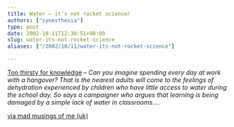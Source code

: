 ```yaml
---
title: Water – it’s not rocket science!
authors: ["synesthesia"]
type: post
date: 2002-10-11T12:30:51+00:00
slug: water-its-not-rocket-science 
aliases: ["/2002/10/11/water-its-not-rocket-science"]

---
```

[Too thirsty for knowledge][1] &#8211; _Can you imagine spending every day at work with a hangover? That is the nearest adults will come to the feelings of dehydration experienced by children who have little access to water during the school day. So says a campaigner who argues that learning is being damaged by a simple lack of water in classrooms&#8230;._
  
[via mad musings of me (uk)][2]

 [1]: https://news.bbc.co.uk/1/hi/education/2309107.stm
 [2]: https://gert68.blogspot.com/